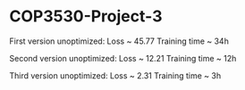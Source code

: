 # COP3530-Project-3

First version unoptimized: 
Loss ~ 45.77
Training time ~ 34h

Second version unoptimized: 
Loss ~ 12.21
Training time ~ 12h

Third version unoptimized: 
Loss ~ 2.31
Training time ~ 3h
